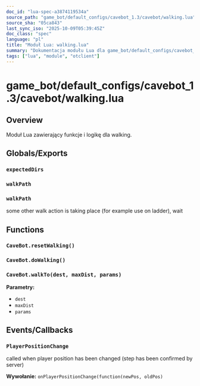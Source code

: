 ```yaml
---
doc_id: "lua-spec-a3874119534a"
source_path: "game_bot/default_configs/cavebot_1.3/cavebot/walking.lua"
source_sha: "05ca843"
last_sync_iso: "2025-10-09T05:39:45Z"
doc_class: "spec"
language: "pl"
title: "Moduł Lua: walking.lua"
summary: "Dokumentacja modułu Lua dla game_bot/default_configs/cavebot_1.3/cavebot/walking.lua"
tags: ["lua", "module", "otclient"]
---
```


# game_bot/default_configs/cavebot_1.3/cavebot/walking.lua

## Overview

Moduł Lua zawierający funkcje i logikę dla walking.

## Globals/Exports

### `expectedDirs`

### `walkPath`

### `walkPath`

some other walk action is taking place (for example use on ladder), wait

## Functions

### `CaveBot.resetWalking()`

### `CaveBot.doWalking()`

### `CaveBot.walkTo(dest, maxDist, params)`

**Parametry:**

- `dest`
- `maxDist`
- `params`

## Events/Callbacks

### `PlayerPositionChange`

called when player position has been changed (step has been confirmed by server)

**Wywołanie:** `onPlayerPositionChange(function(newPos, oldPos)`
